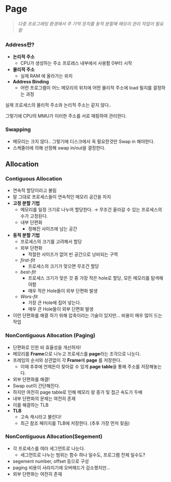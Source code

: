 # Page

> *다중 프로그래밍 환경에서 주 기억 장치를 동적 분할해 메모리 관리 작업이 필요함*
> 

### Address란?

- **논리적 주소**
    - CPU가 생성하는 주소 프로레스 내부에서 사용함 0부터 시작
- **물리적 주소**
    - 실제 RAM 에 올라가는 위치
- **Address Binding**
    - 어떤 프로그램이 어느 메모리의 위치에 어떤 물리적 주소에 load 될지를 결정하는 과정

실제 프로세스의 물리적 주소와 논리적 주소는 같지 않다..

그렇기에 CPU의 MMU가 이러한 주소를 서로 매핑하여 관리한다.

### Swapping

- 메모리는 크지 않다.. 그렇기에 디스크에서 꼭 필요한것만 Swap in 해야한다.
- 스케줄러에 의해 선정해 swap in/out을 결정한다.

## Allocation

### ****Contiguous Allocation****

- 연속적 할당이라고 불림
- 말 그대로 프로세스들이 연속적인 메모리 공간을 차지
- **고정 분할 기법**
    - 메모리를 일정 크기로 나누어 할당한다. → 무조건 올라갈 수 있는 프로세스의 수가 고정된다.
    - 내부 단편화
        - 정해진 사이즈에 남는 공간
- **동적 분할 기법**
    - 프로세스의 크기를 고려해서 할당
    - 외부 단편화
        - 적절한 사이즈가 없어 빈 공간으로 낭비되는 구역
    - *first-fit*
        - 프로세스의 크기가 맞으면 무조건 할당
    - *best-fit*
        - 프로세스 크기가 맞은 것 중 가장 작은 hole로 할당, 모든 메모리를 탐색해야함
        - 매우 작은 Hole들이 외부 단편화 발생
    - *Wors-fit*
        - 가장 큰 Hole에 집어 넣는다.
        - 매우 큰 Hole들이 외부 단편화 발생
- 이런 단편화를 해결 하기 위해 압축이라는 기술이 있지만… 비용이 매우 많이 드는 작업

### Non****Contiguous Allocation (Paging)****

- 단편화로 인한 비 효율성을 개선하자!
- 메모리를 **Frame**으로 나누고 프로세스를 **page**라는 조각으로 나눈다.
- 프레임의 순서와 상관없이 각 **Frame**에 **page** 를 저장한다.
    - 이때 추후에 언제든이 찾아갈 수 있게 **page table**을 통해 주소를 저장해놓는다.
- 외부 단편화를 해결!
- Swap out이 간단해진다.
- 하지만 여전히 page table로 인해 메모리 량 증가 및 접근 속도가 두배
- 내부 단편화의 문제는 여전히 존재
- 이를 해결하는 TLB
- **TLB**
    - 고속 캐시라고 불린다!
    - 최근 참조 페이지를 TLB에 저장한다. (추후 가장 먼저 찾음)

### Non****Contiguous Allocation(Segement)****

- 각 프로세스를 여러 세그먼트로 나눈다.
    - 세그먼트로 나누는 범위는 함수 하나 일수도, 프로그램 전체 일수도?
- segement number, offset 등으로 구성
- paging 비용이 사라지기에 오버헤드가 감소했지만…
- 외부 단편화는 여전히 존재